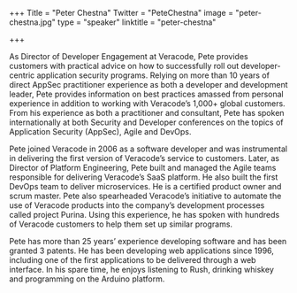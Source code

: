 +++
Title = "Peter Chestna"
Twitter = "PeteChestna"
image = "peter-chestna.jpg"
type = "speaker"
linktitle = "peter-chestna"

+++

As Director of Developer Engagement at Veracode, Pete provides customers with practical advice on how to successfully roll out developer-centric application security programs. Relying on more than 10 years of direct AppSec practitioner experience as both a developer and development leader, Pete provides information on best practices amassed from personal experience in addition to working with Veracode’s 1,000+ global customers. From his experience as both a practitioner and consultant, Pete has spoken internationally at both Security and Developer conferences on the topics of Application Security (AppSec), Agile and DevOps.

Pete joined Veracode in 2006 as a software developer and was instrumental in delivering the first version of Veracode’s service to customers. Later, as Director of Platform Engineering, Pete built and managed the Agile teams responsible for delivering Veracode’s SaaS platform. He also built the first DevOps team to deliver microservices. He is a certified product owner and scrum master. Pete also spearheaded Veracode’s initiative to automate the use of Veracode products into the company’s development processes called project Purina. Using this experience, he has spoken with hundreds of Veracode customers to help them set up similar programs.

Pete has more than 25 years’ experience developing software and has been granted 3 patents. He has been developing web applications since 1996, including one of the first applications to be delivered through a web interface. In his spare time, he enjoys listening to Rush, drinking whiskey and programming on the Arduino platform.